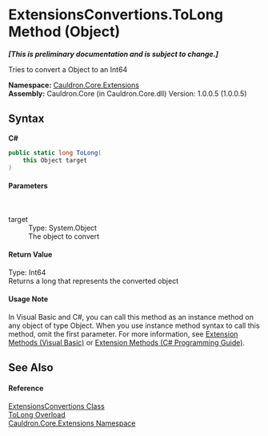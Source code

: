 # ExtensionsConvertions.ToLong Method (Object)
 _**\[This is preliminary documentation and is subject to change.\]**_

Tries to convert a Object to an Int64

**Namespace:**&nbsp;<a href="N_Cauldron_Core_Extensions">Cauldron.Core.Extensions</a><br />**Assembly:**&nbsp;Cauldron.Core (in Cauldron.Core.dll) Version: 1.0.0.5 (1.0.0.5)

## Syntax

**C#**<br />
``` C#
public static long ToLong(
	this Object target
)
```


#### Parameters
&nbsp;<dl><dt>target</dt><dd>Type: System.Object<br />The object to convert</dd></dl>

#### Return Value
Type: Int64<br />Returns a long that represents the converted object

#### Usage Note
In Visual Basic and C#, you can call this method as an instance method on any object of type Object. When you use instance method syntax to call this method, omit the first parameter. For more information, see <a href="http://msdn.microsoft.com/en-us/library/bb384936.aspx">Extension Methods (Visual Basic)</a> or <a href="http://msdn.microsoft.com/en-us/library/bb383977.aspx">Extension Methods (C# Programming Guide)</a>.

## See Also


#### Reference
<a href="T_Cauldron_Core_Extensions_ExtensionsConvertions">ExtensionsConvertions Class</a><br /><a href="Overload_Cauldron_Core_Extensions_ExtensionsConvertions_ToLong">ToLong Overload</a><br /><a href="N_Cauldron_Core_Extensions">Cauldron.Core.Extensions Namespace</a><br />